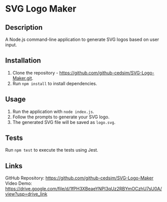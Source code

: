 # SVG Logo Maker

## Description
A Node.js command-line application to generate SVG logos based on user input.

## Installation
1. Clone the repository - https://github.com/github-cedsim/SVG-Logo-Maker.git.
2. Run `npm install` to install dependencies.

## Usage
1. Run the application with `node index.js`.
2. Follow the prompts to generate your SVG logo.
3. The generated SVG file will be saved as `logo.svg`.

## Tests
Run `npm test` to execute the tests using Jest.

## Links
GitHub Repository: https://github.com/github-cedsim/SVG-Logo-Maker
Video Demo: https://drive.google.com/file/d/1fPH3XBeaeYNPI3qUz2RBYmOCzhU7sU0A/view?usp=drive_link
